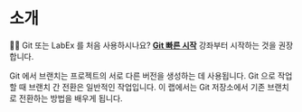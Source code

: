 # 소개

<div class="alert alert-warning" role="alert">
<p>🧑‍💻 Git 또는 LabEx 를 처음 사용하시나요? <b><a style="color: unset;text-decoration: underline;" href="https://labex.io/courses/quick-start-with-git" target="_blank">Git 빠른 시작</a></b> 강좌부터 시작하는 것을 권장합니다.</p>
</div>

Git 에서 브랜치는 프로젝트의 서로 다른 버전을 생성하는 데 사용됩니다. Git 으로 작업할 때 브랜치 간 전환은 일반적인 작업입니다. 이 랩에서는 Git 저장소에서 기존 브랜치로 전환하는 방법을 배우게 됩니다.
